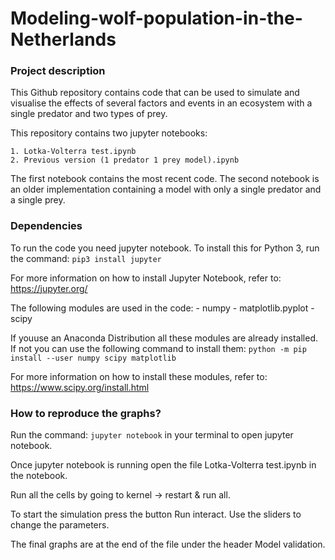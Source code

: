 # Modeling-wolf-population-in-the-Netherlands
### Project description
This Github repository contains code that can be used to simulate and visualise the effects of several factors and events in an ecosystem with a single predator and two types of prey. 

This repository contains two jupyter notebooks:

    1. Lotka-Volterra test.ipynb
    2. Previous version (1 predator 1 prey model).ipynb

The first notebook contains the most recent code. The second notebook is an older implementation containing a model with only a single predator and a single prey.

### Dependencies
To run the code you need jupyter notebook. To install this for Python 3, run the command:
    ```
    pip3 install jupyter
    ```

For more information on how to install Jupyter Notebook, refer to:
https://jupyter.org/

The following modules are used in the code:
    - numpy
    - matplotlib.pyplot
    - scipy
    
If youuse an Anaconda Distribution all these modules are already installed. If not you can use the following command to install them:
```python -m pip install --user numpy scipy matplotlib```

For more information on how to install these modules, refer to:
https://www.scipy.org/install.html

### How to reproduce the graphs?
Run the command: ```jupyter notebook``` in your terminal to open jupyter notebook.

Once jupyter notebook is running open the file Lotka-Volterra test.ipynb in the
notebook.

Run all the cells by going to kernel -> restart & run all.

To start the simulation press the button Run interact.
Use the sliders to change the parameters.

The final graphs are at the end of the file under the header Model validation.
